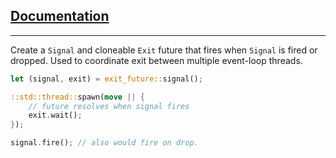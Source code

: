 ## [Documentation](https://docs.rs/exit-future)
----

Create a `Signal` and cloneable `Exit` future that fires when `Signal` is fired or dropped. Used to coordinate exit between multiple event-loop threads.

```rust
let (signal, exit) = exit_future::signal();

::std::thread::spawn(move || {
    // future resolves when signal fires
    exit.wait();
});

signal.fire(); // also would fire on drop.
```
